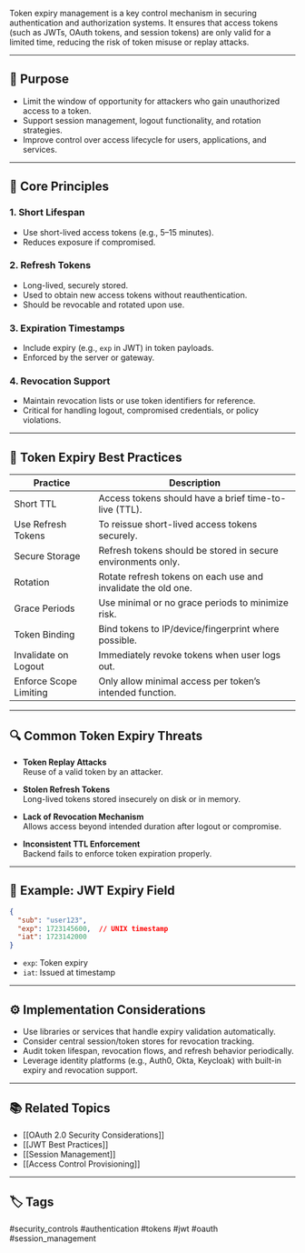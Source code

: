 Token expiry management is a key control mechanism in securing authentication and authorization systems. It ensures that access tokens (such as JWTs, OAuth tokens, and session tokens) are only valid for a limited time, reducing the risk of token misuse or replay attacks.

---

## 🧭 Purpose

- Limit the window of opportunity for attackers who gain unauthorized access to a token.
- Support session management, logout functionality, and rotation strategies.
- Improve control over access lifecycle for users, applications, and services.

---

## 🧱 Core Principles

### 1. **Short Lifespan**
- Use short-lived access tokens (e.g., 5–15 minutes).
- Reduces exposure if compromised.

### 2. **Refresh Tokens**
- Long-lived, securely stored.
- Used to obtain new access tokens without reauthentication.
- Should be revocable and rotated upon use.

### 3. **Expiration Timestamps**
- Include expiry (e.g., `exp` in JWT) in token payloads.
- Enforced by the server or gateway.

### 4. **Revocation Support**
- Maintain revocation lists or use token identifiers for reference.
- Critical for handling logout, compromised credentials, or policy violations.

---

## 🔄 Token Expiry Best Practices

| Practice                         | Description                                                                 |
|----------------------------------|-----------------------------------------------------------------------------|
| Short TTL                        | Access tokens should have a brief time-to-live (TTL).                      |
| Use Refresh Tokens               | To reissue short-lived access tokens securely.                             |
| Secure Storage                   | Refresh tokens should be stored in secure environments only.               |
| Rotation                         | Rotate refresh tokens on each use and invalidate the old one.              |
| Grace Periods                    | Use minimal or no grace periods to minimize risk.                          |
| Token Binding                    | Bind tokens to IP/device/fingerprint where possible.                       |
| Invalidate on Logout             | Immediately revoke tokens when user logs out.                              |
| Enforce Scope Limiting           | Only allow minimal access per token’s intended function.                   |

---

## 🔍 Common Token Expiry Threats

- **Token Replay Attacks**  
  Reuse of a valid token by an attacker.

- **Stolen Refresh Tokens**  
  Long-lived tokens stored insecurely on disk or in memory.

- **Lack of Revocation Mechanism**  
  Allows access beyond intended duration after logout or compromise.

- **Inconsistent TTL Enforcement**  
  Backend fails to enforce token expiration properly.

---

## 🧪 Example: JWT Expiry Field

```json
{
  "sub": "user123",
  "exp": 1723145600,  // UNIX timestamp
  "iat": 1723142000
}
```

- `exp`: Token expiry
- `iat`: Issued at timestamp

---

## ⚙️ Implementation Considerations

- Use libraries or services that handle expiry validation automatically.
- Consider central session/token stores for revocation tracking.
- Audit token lifespan, revocation flows, and refresh behavior periodically.
- Leverage identity platforms (e.g., Auth0, Okta, Keycloak) with built-in expiry and revocation support.

---

## 📚 Related Topics

- [[OAuth 2.0 Security Considerations]]
- [[JWT Best Practices]]
- [[Session Management]]
- [[Access Control Provisioning]]

---

## 🏷 Tags

#security_controls #authentication #tokens #jwt #oauth #session_management